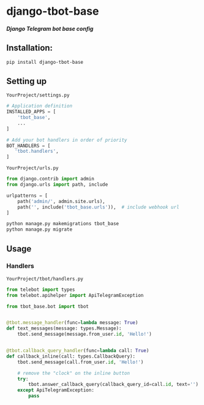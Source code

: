 # django-tbot-base  
#### _Django Telegram bot base config_  

## Installation:
```sh
pip install django-tbot-base
```

## Setting up   
`YourProject/settings.py`
```python
# Application definition
INSTALLED_APPS = [
    'tbot_base',
    ...
]

# Add your bot handlers in order of priority
BOT_HANDLERS = [
   'tbot.handlers',
]
```

`YourProject/urls.py`
```python
from django.contrib import admin
from django.urls import path, include

urlpatterns = [
    path('admin/', admin.site.urls),
    path('', include('tbot_base.urls')),  # include webhook url
]
```

```sh
python manage.py makemigrations tbot_base
python manage.py migrate
```

## Usage
### Handlers
`YourProject/tbot/handlers.py`
```python
from telebot import types
from telebot.apihelper import ApiTelegramException

from tbot_base.bot import tbot


@tbot.message_handler(func=lambda message: True)
def text_messages(message: types.Message):
    tbot.send_message(message.from_user.id, 'Hello!')


@tbot.callback_query_handler(func=lambda call: True)
def callback_inline(call: types.CallbackQuery):
    tbot.send_message(call.from_user.id, 'Hello!')

    # remove the "clock" on the inline button
    try:
        tbot.answer_callback_query(callback_query_id=call.id, text='')
    except ApiTelegramException:
        pass
```
